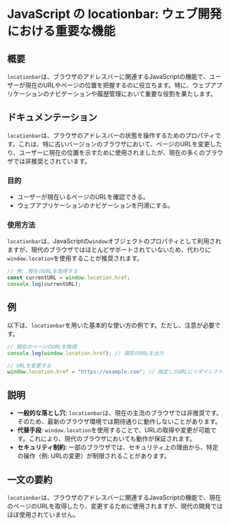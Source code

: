 <!--
Meta Description: # JavaScript の locationbar: ウェブ開発における重要な機能 ## 概要 `locationbar`は、ブラウザのアドレスバーに関連するJavaScriptの機能で、ユーザーが現在のURLやページの位置を把握するのに役立ちます。特に、ウェブアプリケーションのナビゲーションや履...
Meta Keywords: locationbar, window, location, javascript, href
-->

# JavaScript の locationbar: ウェブ開発における重要な機能

## 概要
`locationbar`は、ブラウザのアドレスバーに関連するJavaScriptの機能で、ユーザーが現在のURLやページの位置を把握するのに役立ちます。特に、ウェブアプリケーションのナビゲーションや履歴管理において重要な役割を果たします。

## ドキュメンテーション
`locationbar`は、ブラウザのアドレスバーの状態を操作するためのプロパティです。これは、特に古いバージョンのブラウザにおいて、ページのURLを変更したり、ユーザーに現在の位置を示すために使用されましたが、現在の多くのブラウザでは非推奨とされています。

### 目的
- ユーザーが現在いるページのURLを確認できる。
- ウェブアプリケーションのナビゲーションを円滑にする。

### 使用方法
`locationbar`は、JavaScriptの`window`オブジェクトのプロパティとして利用されますが、現代のブラウザではほとんどサポートされていないため、代わりに`window.location`を使用することが推奨されます。

```javascript
// 例: 現在のURLを取得する
const currentURL = window.location.href;
console.log(currentURL);
```

## 例
以下は、`locationbar`を用いた基本的な使い方の例です。ただし、注意が必要です。

```javascript
// 現在のページのURLを取得
console.log(window.location.href); // 現在のURLを出力

// URLを変更する
window.location.href = "https://example.com"; // 指定したURLにリダイレクト
```

## 説明
- **一般的な落とし穴**: `locationbar`は、現在の主流のブラウザでは非推奨です。そのため、最新のブラウザ環境では期待通りに動作しないことがあります。
- **代替手段**: `window.location`を使用することで、URLの取得や変更が可能です。これにより、現代のブラウザにおいても動作が保証されます。
- **セキュリティ制約**: 一部のブラウザでは、セキュリティ上の理由から、特定の操作（例: URLの変更）が制限されることがあります。

## 一文の要約
`locationbar`は、ブラウザのアドレスバーに関連するJavaScriptの機能で、現在のページのURLを取得したり、変更するために使用されますが、現代の開発ではほぼ使用されていません。